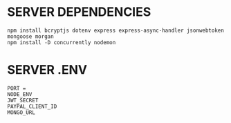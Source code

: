# SERVER DEPENDENCIES

    npm install bcryptjs dotenv express express-async-handler jsonwebtoken mongoose morgan
    npm install -D concurrently nodemon

# SERVER .ENV

    PORT =
    NODE_ENV
    JWT_SECRET
    PAYPAL_CLIENT_ID
    MONGO_URL
